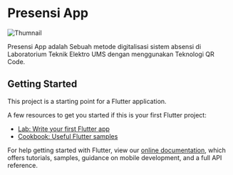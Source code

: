 # Presensi App

![Thumnail](https://user-images.githubusercontent.com/56238751/167692392-5f709076-92e5-467c-8245-59ff0716ca68.png)

Presensi App adalah Sebuah metode digitalisasi sistem absensi di Laboratorium Teknik Elektro UMS dengan menggunakan Teknologi QR Code.

## Getting Started

This project is a starting point for a Flutter application.

A few resources to get you started if this is your first Flutter project:

- [Lab: Write your first Flutter app](https://flutter.dev/docs/get-started/codelab)
- [Cookbook: Useful Flutter samples](https://flutter.dev/docs/cookbook)

For help getting started with Flutter, view our
[online documentation](https://flutter.dev/docs), which offers tutorials,
samples, guidance on mobile development, and a full API reference.
